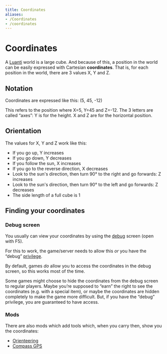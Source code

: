 ```yaml
---
title: Coordinates
aliases:
- /Coordinates
- /coordinates
---
```


# Coordinates

A [Luanti](/about/luanti) world is a large cube. And because of this, a position in the world can be easily expressed with Cartesian **coordinates**. That is, for each position in the world, there are 3 values X, Y and Z.

Notation
--------

Coordinates are expressed like this: (5, 45, -12)

This refers to the position where X=5, Y=45 and Z=-12. The 3 letters are called “axes”: Y is for the height. X and Z are for the horizontal position.

Orientation
-----------

The values for X, Y and Z work like this:

* If you go up, Y increases
* If you go down, Y decreases
* If you follow the sun, X increases
* If you go to the reverse direction, X decreases
* Look to the sun's direction, then turn 90° to the right and go forwards: Z increases
* Look to the sun's direction, then turn 90° to the left and go forwards: Z decreases
* The side length of a full cube is 1

Finding your coordinates
------------------------

### Debug screen

You usually can view your coordinates by using the [debug](/for-creators/debug) screen (open with F5).

For this to work, the game/server needs to allow this _or_ you have the “debug” [privilege](/for-players/privileges).

By default, games _do_ allow you to access the coordinates in the debug screen, so this works most of the time.

Some games might choose to hide the coordinates from the debug screen to regular players. Maybe you’re supposed to “earn” the right to see the coordinates (e.g. with a special item), or maybe the coordinates are hidden completely to make the game more difficult. But, if you have the “debug” privilege, you are guaranteed to have access.

### Mods

There are also mods which add tools which, when you carry then, show you the coordinates:

* [Orienteering](https://content.luanti.org/packages/Wuzzy/orienteering/)
* [Compass GPS](https://forum.luanti.org/viewtopic.php?t=9373)
